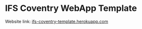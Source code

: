 # IFS Coventry WebApp Template
Website link: [ifs-coventry-template.herokuapp.com](ifs-coventry-template.herokuapp.com)


